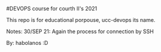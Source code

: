 #DEVOPS course for courth II's 2021

This repo is for educational porpouse, ucc-devops its name.

Notes:
30/SEP 21: Again the process for connection by SSH

By: habolanos :D
